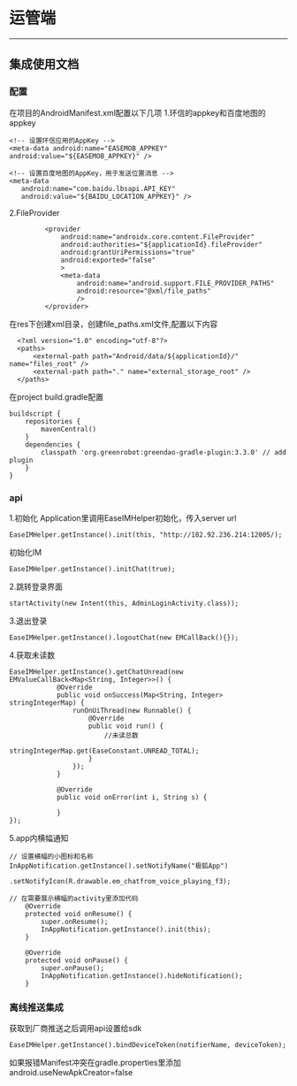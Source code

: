 # 运管端
--------
## 集成使用文档

### 配置
在项目的AndroidManifest.xml配置以下几项
1.环信的appkey和百度地图的appkey
```
<!-- 设置环信应用的AppKey -->
<meta-data android:name="EASEMOB_APPKEY"  android:value="${EASEMOB_APPKEY}" />

<!-- 设置百度地图的AppKey，用于发送位置消息 -->
<meta-data
   android:name="com.baidu.lbsapi.API_KEY"
   android:value="${BAIDU_LOCATION_APPKEY}" />
```  
2.FileProvider
 ```
          <provider
              android:name="androidx.core.content.FileProvider"
              android:authorities="${applicationId}.fileProvider"
              android:grantUriPermissions="true"
              android:exported="false"
              >
              <meta-data
                  android:name="android.support.FILE_PROVIDER_PATHS"
                  android:resource="@xml/file_paths"
                  />
          </provider>
```
在res下创建xml目录，创建file_paths.xml文件,配置以下内容
```
  <?xml version="1.0" encoding="utf-8"?>
  <paths>
      <external-path path="Android/data/${applicationId}/" name="files_root" />
      <external-path path="." name="external_storage_root" />
  </paths>
```

在project build.gradle配置
```
buildscript {
    repositories {
        mavenCentral()
    }
    dependencies {
        classpath 'org.greenrobot:greendao-gradle-plugin:3.3.0' // add plugin
    }
}
```  

### api
1.初始化
Application里调用EaseIMHelper初始化，传入server url
```
EaseIMHelper.getInstance().init(this, "http://182.92.236.214:12005/);
```

初始化IM
```
EaseIMHelper.getInstance().initChat(true);
```

2.跳转登录界面
```
startActivity(new Intent(this, AdminLoginActivity.class));
```

3.退出登录
```
EaseIMHelper.getInstance().logoutChat(new EMCallBack(){});
```
4.获取未读数
```
EaseIMHelper.getInstance().getChatUnread(new EMValueCallBack<Map<String, Integer>>() {
	        @Override
            public void onSuccess(Map<String, Integer> stringIntegerMap) {
                runOnUiThread(new Runnable() {
                    @Override
                    public void run() {
                    	//未读总数
                        stringIntegerMap.get(EaseConstant.UNREAD_TOTAL);
                    }
                });
            }

            @Override
            public void onError(int i, String s) {

            }
});
```

5.app内横幅通知
```
// 设置横幅的小图标和名称
InAppNotification.getInstance().setNotifyName("极狐App")
                .setNotifyIcon(R.drawable.em_chatfrom_voice_playing_f3);

// 在需要展示横幅的activity里添加代码
    @Override
    protected void onResume() {
        super.onResume();
        InAppNotification.getInstance().init(this);
    }

    @Override
    protected void onPause() {
        super.onPause();
        InAppNotification.getInstance().hideNotification();
    }
```

### 离线推送集成
获取到厂商推送之后调用api设置给sdk
```
EaseIMHelper.getInstance().bindDeviceToken(notifierName, deviceToken);
```

如果报错Manifest冲突在gradle.properties里添加
android.useNewApkCreator=false















